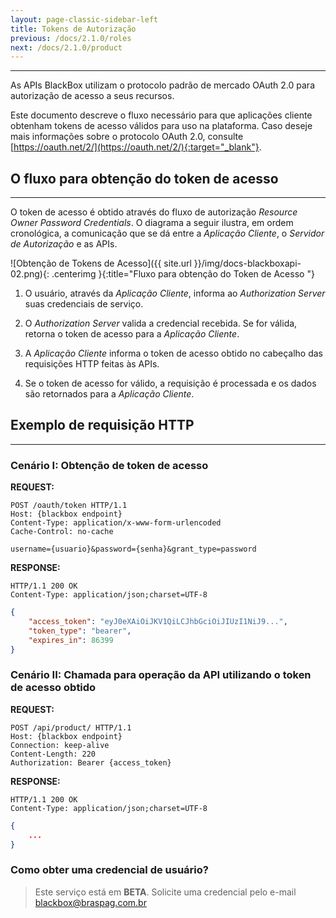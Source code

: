 ```yaml
---
layout: page-classic-sidebar-left
title: Tokens de Autorização
previous: /docs/2.1.0/roles
next: /docs/2.1.0/product
---
```

---

As APIs BlackBox utilizam o protocolo padrão de mercado OAuth 2.0 para autorização de acesso a seus recursos. 

Este documento descreve o fluxo necessário para que aplicações cliente obtenham tokens de acesso válidos para uso na plataforma. Caso deseje mais informações sobre o protocolo OAuth 2.0, consulte [https://oauth.net/2/](https://oauth.net/2/){:target="_blank"}.  

## O fluxo para obtenção do token de acesso  
----------------------------------------------

O token de acesso é obtido através do fluxo de autorização *Resource Owner Password Credentials*. O diagrama a seguir ilustra, em ordem cronológica, a comunicação que se dá entre a *Aplicação Cliente*, o *Servidor de Autorização* e as APIs.

![Obtenção de Tokens de Acesso]({{ site.url }}/img/docs-blackboxapi-02.png){: .centerimg }{:title="Fluxo para obtenção do Token de Acesso "}

1. O usuário, através da *Aplicação Cliente*, informa ao *Authorization Server* suas credenciais de serviço.  

2. O *Authorization Server* valida a credencial recebida. Se for válida, retorna o token de acesso para a *Aplicação Cliente*.  

3. A *Aplicação Cliente* informa o token de acesso obtido no cabeçalho das requisições HTTP feitas às APIs.   

4. Se o token de acesso for válido, a requisição é processada e os dados são retornados para a *Aplicação Cliente*.

## Exemplo de requisição HTTP  
----------------------------------------------

### Cenário I: Obtenção de token de acesso  

**REQUEST:**  

``` http
POST /oauth/token HTTP/1.1
Host: {blackbox endpoint}
Content-Type: application/x-www-form-urlencoded
Cache-Control: no-cache

username={usuario}&password={senha}&grant_type=password
```

**RESPONSE:**  

``` http
HTTP/1.1 200 OK
Content-Type: application/json;charset=UTF-8
```
``` json
{
    "access_token": "eyJ0eXAiOiJKV1QiLCJhbGciOiJIUzI1NiJ9...",
    "token_type": "bearer",
    "expires_in": 86399
}
```
  

### Cenário II: Chamada para operação da API utilizando o token de acesso obtido  
  
**REQUEST:**  

``` http
POST /api/product/ HTTP/1.1
Host: {blackbox endpoint}
Connection: keep-alive
Content-Length: 220
Authorization: Bearer {access_token}
```
  
**RESPONSE:**  

``` http
HTTP/1.1 200 OK
Content-Type: application/json;charset=UTF-8
```
```json
{
    ...
}
```
  

### Como obter uma credencial de usuário?  

> Este serviço está em **BETA**. Solicite uma credencial pelo e-mail [blackbox@braspag.com.br](mailto:blackbox@braspag.com.br)

